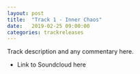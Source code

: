 ```yaml
---
layout: post
title:  "Track 1 - Inner Chaos"
date:   2019-02-25 09:00:00
categories: trackreleases
---
```


Track description and any commentary here.

- Link to Soundcloud here
